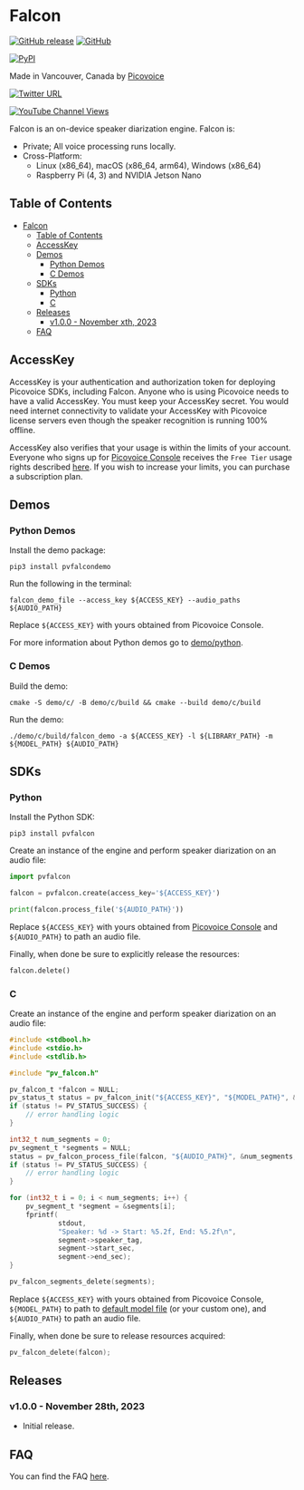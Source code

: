 # Falcon

<!-- TODO: -->
<!-- markdown-link-check-disable -->

[![GitHub release](https://img.shields.io/github/v/tag/Picovoice/falcon.svg)](https://github.com/Picovoice/falcon/releases)
[![GitHub](https://img.shields.io/github/license/Picovoice/falcon)](https://github.com/Picovoice/falcon/)

[![PyPI](https://img.shields.io/pypi/v/pvfalcon)](https://pypi.org/project/pvfalcon/)

<!-- markdown-link-check-enable -->

Made in Vancouver, Canada by [Picovoice](https://picovoice.ai)

<!-- markdown-link-check-disable -->
[![Twitter URL](https://img.shields.io/twitter/url?label=%40AiPicovoice&style=social&url=https%3A%2F%2Ftwitter.com%2FAiPicovoice)](https://twitter.com/AiPicovoice)
<!-- markdown-link-check-enable -->
[![YouTube Channel Views](https://img.shields.io/youtube/channel/views/UCAdi9sTCXLosG1XeqDwLx7w?label=YouTube&style=social)](https://www.youtube.com/channel/UCAdi9sTCXLosG1XeqDwLx7w)

Falcon is an on-device speaker diarization engine. Falcon is:

- Private; All voice processing runs locally.
- Cross-Platform:
    - Linux (x86_64), macOS (x86_64, arm64), Windows (x86_64)
    - Raspberry Pi (4, 3) and NVIDIA Jetson Nano

  
## Table of Contents

- [Falcon](#falcon)
  - [Table of Contents](#table-of-contents)
  - [AccessKey](#accesskey)
  - [Demos](#demos)
    - [Python Demos](#python-demos)
    - [C Demos](#c-demos)
  - [SDKs](#sdks)
    - [Python](#python)
    - [C](#c)
  - [Releases](#releases)
    - [v1.0.0 - November xth, 2023](#v100---november-xth-2023)
  - [FAQ](#faq)

## AccessKey

AccessKey is your authentication and authorization token for deploying Picovoice SDKs, including Falcon. Anyone who is
using Picovoice needs to have a valid AccessKey. You must keep your AccessKey secret. You would need internet
connectivity to validate your AccessKey with Picovoice license servers even though the speaker recognition is running
100% offline.

AccessKey also verifies that your usage is within the limits of your account. Everyone who signs up for
[Picovoice Console](https://console.picovoice.ai/) receives the `Free Tier` usage rights described
[here](https://picovoice.ai/pricing/). If you wish to increase your limits, you can purchase a subscription plan.

## Demos

### Python Demos

Install the demo package:

```console
pip3 install pvfalcondemo
```

Run the following in the terminal:

```console
falcon_demo_file --access_key ${ACCESS_KEY} --audio_paths ${AUDIO_PATH}
```

Replace `${ACCESS_KEY}` with yours obtained from Picovoice Console.

For more information about Python demos go to [demo/python](./demo/python).

### C Demos

Build the demo:

```console
cmake -S demo/c/ -B demo/c/build && cmake --build demo/c/build
```

Run the demo:

```console
./demo/c/build/falcon_demo -a ${ACCESS_KEY} -l ${LIBRARY_PATH} -m ${MODEL_PATH} ${AUDIO_PATH}
```

## SDKs

### Python

Install the Python SDK:

```console
pip3 install pvfalcon
```

Create an instance of the engine and perform speaker diarization on an audio file:

```python
import pvfalcon

falcon = pvfalcon.create(access_key='${ACCESS_KEY}')

print(falcon.process_file('${AUDIO_PATH}'))
```

Replace `${ACCESS_KEY}` with yours obtained from [Picovoice Console](https://console.picovoice.ai/) and
`${AUDIO_PATH}` to path an audio file. 

Finally, when done be sure to explicitly release the resources:
```python
falcon.delete()
```

### C

Create an instance of the engine and perform speaker diarization on an audio file:

```c
#include <stdbool.h>
#include <stdio.h>
#include <stdlib.h>

#include "pv_falcon.h"

pv_falcon_t *falcon = NULL;
pv_status_t status = pv_falcon_init("${ACCESS_KEY}", "${MODEL_PATH}", &falcon);
if (status != PV_STATUS_SUCCESS) {
    // error handling logic
}

int32_t num_segments = 0;
pv_segment_t *segments = NULL;
status = pv_falcon_process_file(falcon, "${AUDIO_PATH}", &num_segments, &segments);
if (status != PV_STATUS_SUCCESS) {
    // error handling logic
}

for (int32_t i = 0; i < num_segments; i++) {
    pv_segment_t *segment = &segments[i];
    fprintf(
            stdout,
            "Speaker: %d -> Start: %5.2f, End: %5.2f\n",
            segment->speaker_tag,
            segment->start_sec,
            segment->end_sec);
}

pv_falcon_segments_delete(segments);
```

Replace `${ACCESS_KEY}` with yours obtained from Picovoice Console, `${MODEL_PATH}` to path to
[default model file](./lib/common/falcon_params.pv) (or your custom one), and `${AUDIO_PATH}` to path an audio file.

Finally, when done be sure to release resources acquired:
```c
pv_falcon_delete(falcon);
```

## Releases

### v1.0.0 - November 28th, 2023

- Initial release.

## FAQ

You can find the FAQ [here](https://picovoice.ai/docs/faq/picovoice/).

